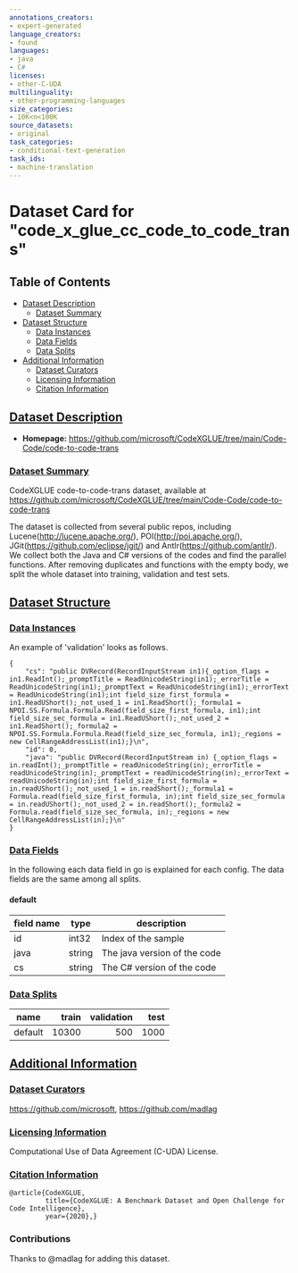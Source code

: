 ```yaml
---
annotations_creators:
- expert-generated
language_creators:
- found
languages:
- java
- C#
licenses:
- other-C-UDA
multilinguality:
- other-programming-languages
size_categories:
- 10K<n<100K
source_datasets:
- original
task_categories:
- conditional-text-generation
task_ids:
- machine-translation
---
```

# Dataset Card for "code_x_glue_cc_code_to_code_trans"

## Table of Contents
- [Dataset Description](#dataset-description)
  - [Dataset Summary](#dataset-summary)
- [Dataset Structure](#dataset-structure)
  - [Data Instances](#data-instances)
  - [Data Fields](#data-fields)
  - [Data Splits](#data-splits)
- [Additional Information](#additional-information)
  - [Dataset Curators](#dataset-curators)
  - [Licensing Information](#licensing-information)
  - [Citation Information](#citation-information)



## [Dataset Description](#dataset-description)

 
- **Homepage:** https://github.com/microsoft/CodeXGLUE/tree/main/Code-Code/code-to-code-trans

 

### [Dataset Summary](#dataset-summary)


CodeXGLUE code-to-code-trans dataset, available at https://github.com/microsoft/CodeXGLUE/tree/main/Code-Code/code-to-code-trans

The dataset is collected from several public repos, including Lucene(http://lucene.apache.org/), POI(http://poi.apache.org/), JGit(https://github.com/eclipse/jgit/) and Antlr(https://github.com/antlr/).
        We collect both the Java and C# versions of the codes and find the parallel functions. After removing duplicates and functions with the empty body, we split the whole dataset into training, validation and test sets.


## [Dataset Structure](#dataset-structure)
 

### [Data Instances](#data-instances)

 

 

An example of 'validation' looks as follows.
```
{
    "cs": "public DVRecord(RecordInputStream in1){_option_flags = in1.ReadInt();_promptTitle = ReadUnicodeString(in1);_errorTitle = ReadUnicodeString(in1);_promptText = ReadUnicodeString(in1);_errorText = ReadUnicodeString(in1);int field_size_first_formula = in1.ReadUShort();_not_used_1 = in1.ReadShort();_formula1 = NPOI.SS.Formula.Formula.Read(field_size_first_formula, in1);int field_size_sec_formula = in1.ReadUShort();_not_used_2 = in1.ReadShort();_formula2 = NPOI.SS.Formula.Formula.Read(field_size_sec_formula, in1);_regions = new CellRangeAddressList(in1);}\n", 
    "id": 0, 
    "java": "public DVRecord(RecordInputStream in) {_option_flags = in.readInt();_promptTitle = readUnicodeString(in);_errorTitle = readUnicodeString(in);_promptText = readUnicodeString(in);_errorText = readUnicodeString(in);int field_size_first_formula = in.readUShort();_not_used_1 = in.readShort();_formula1 = Formula.read(field_size_first_formula, in);int field_size_sec_formula = in.readUShort();_not_used_2 = in.readShort();_formula2 = Formula.read(field_size_sec_formula, in);_regions = new CellRangeAddressList(in);}\n"
}
```
 



### [Data Fields](#data-fields)

 
In the following each data field in go is explained for each config. The data fields are the same among all splits.

#### default

|field name| type |         description         |
|----------|------|-----------------------------|
|id        |int32 | Index of the sample         |
|java      |string| The java version of the code|
|cs        |string| The C# version of the code  |






### [Data Splits](#data-splits)

 


| name  |train|validation|test|
|-------|----:|---------:|---:|
|default|10300|       500|1000|







## [Additional Information](#additional-information)
 

### [Dataset Curators](#dataset-curators)


https://github.com/microsoft, https://github.com/madlag


### [Licensing Information](#licensing-information)


Computational Use of Data Agreement (C-UDA) License.


### [Citation Information](#citation-information)


```
@article{CodeXGLUE,
         title={CodeXGLUE: A Benchmark Dataset and Open Challenge for Code Intelligence},
         year={2020},}
```




### Contributions
Thanks to @madlag for adding this dataset.